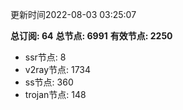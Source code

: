 更新时间2022-08-03 03:25:07

**总订阅: 64**
**总节点: 6991**
**有效节点: 2250**
- ssr节点: 8
- v2ray节点: 1734
- ss节点: 360
- trojan节点: 148
